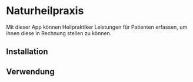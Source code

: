 # Naturheilpraxis

Mit dieser App können Heilpraktiker Leistungen für Patienten erfassen, um ihnen
diese in Rechnung stellen zu können.

## Installation

## Verwendung
